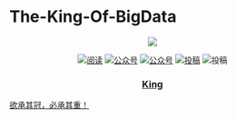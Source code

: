 # The-King-Of-BigData






  <p align="center">                                                                                                                               
  <a href="https://github.com/Snailclimb/JavaGuide" target="_blank">                                                                               
  	<img src="https://img-blog.csdnimg.cn/20210210005107102.png" width=""/>                                                
  </a>                                                                                                                                             
  </p>    
                                                                                                                                           
  <p align="center">                                                                                                                               
    <a href="https://snailclimb.gitee.io/javaguide"><img src="https://img.shields.io/badge/阅读-read-brightgreen.svg" alt="阅读"></a>                  
    <a href="#公众号"><img src="https://img.shields.io/badge/%E5%85%AC%E4%BC%97%E5%8F%B7-猿人菌-lightgrey.svg" alt="公众号"></a>                      
    <a href="#公众号"><img src="https://img.shields.io/badge/PDF-Java面试突击-important.svg" alt="公众号"></a>                                               
    <a href="#"><img src="https://img.shields.io/badge/support-投稿-critical.svg" alt="投稿"></a>                                                    
    <img src="https://img.shields.io/github/stars/BigDataScholar/TheKingOfBigData" alt="投稿">                                                                  
    <a href="https://xiaozhuanlan.com/javainterview?rel=TheKingOfBigData">     
  </p>                                                                                                                                                                                                                                                                                           
  <h3 align="center">King</h3>                                                                                                                  


欲承其冠，必承其重！

